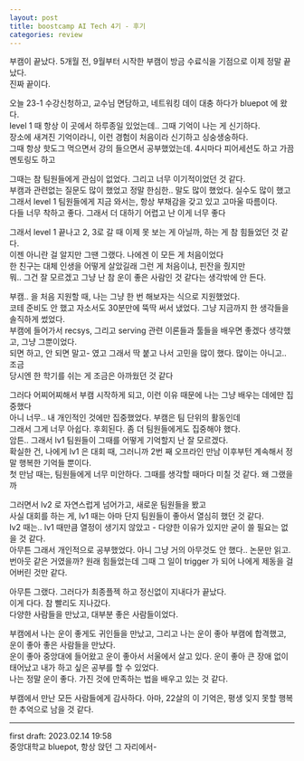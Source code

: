```yaml
---
layout: post
title: boostcamp AI Tech 4기 - 후기
categories: review
---
```


부캠이 끝났다. 5개월 전, 9월부터 시작한 부캠이 방금 수료식을 기점으로 이제 정말 끝났다.  
진짜 끝이다.

오늘 23-1 수강신청하고, 교수님 면담하고, 네트워킹 데이 대충 하다가 bluepot 에 왔다.  
level 1 때 항상 이 곳에서 하루종일 있었는데.. 그때 기억이 나는 게 신기하다.  
장소에 새겨진 기억이라니, 이런 경험이 처음이라 신기하고 싱숭생숭하다.  
그때 항상 핫도그 먹으면서 강의 들으면서 공부했었는데. 4시마다 피어세션도 하고 가끔 멘토링도 하고  

그때는 참 팀원들에게 관심이 없었다. 그리고 너무 이기적이었던 것 같다.  
부캠과 관련없는 질문도 많이 했었고 정말 한심한.. 말도 많이 했었다. 실수도 많이 했고  
그래서 level 1 팀원들에게 지금 와서는, 항상 부채감을 갖고 있고 고마울 따름이다.  
다들 너무 착하고 좋다. 그래서 더 대하기 어렵고 난 이게 너무 좋다

그래서 level 1 끝나고 2, 3로 갈 때 이제 못 보는 게 아닐까, 하는 게 참 힘들었던 것 같다.  
이젠 아니란 걸 알지만 그땐 그랬다. 나에겐 이 모든 게 처음이었다  
한 친구는 대체 인생을 어떻게 살았길래 그런 게 처음이냐, 핀잔을 줬지만  
뭐.. 그건 잘 모르겠고 그냥 난 참 운이 좋은 사람인 것 같다는 생각밖에 안 든다. 

부캠.. 을 처음 지원할 때, 나는 그냥 한 번 해보자는 식으로 지원했었다.  
코테 준비도 안 했고 자소서도 30분만에 뚝딱 써서 냈었다. 그냥 지금까지 한 생각들을 솔직하게 썼었다.  
부캠에 들어가서 recsys, 그리고 serving 관련 이론들과 툴들을 배우면 좋겠다 생각했고, 그냥 그뿐이었다.  
되면 하고, 안 되면 말고- 였고 그래서 딱 붙고 나서 고민을 많이 했다. 많이는 아니고.. 조금  
당시엔 한 학기를 쉬는 게 조금은 아까웠던 것 같다

그러다 어찌어찌해서 부캠 시작하게 되고, 이런 이유 때문에 나는 그냥 배우는 데에만 집중했다  
아니 너무.. 내 개인적인 것에만 집중했었다. 부캠은 팀 단위의 활동인데  
그래서 그게 너무 아쉽다. 후회된다. 좀 더 팀원들에게도 집중해야 했다.  
암튼.. 그래서 lv1 팀원들이 그때를 어떻게 기억할지 난 잘 모르겠다.  
확실한 건, 나에게 lv1 은 대회 때, 그러니까 2번 째 오프라인 만남 이후부턴 계속해서 정말 행복한 기억들 뿐이다.  
첫 만남 때는, 팀원들에게 너무 미안하다. 그때를 생각할 때마다 미칠 것 같다. 왜 그랬을까

그러면서 lv2 로 자연스럽게 넘어가고, 새로운 팀원들을 봤고  
사실 대회를 하는 게, lv1 때는 아마 단지 팀원들이 좋아서 열심히 했던 것 같다.  
lv2 때는.. lv1 때만큼 열정이 생기지 않았고 - 다양한 이유가 있지만 굳이 쓸 필요는 없을 것 같다.  
아무튼 그래서 개인적으로 공부했었다. 아니 그냥 거의 아무것도 안 했다.. 논문만 읽고.  
번아웃 같은 거였을까? 원래 힘들었는데 그때 그 일이 trigger 가 되어 나에게 제동을 걸어버린 것만 같다.

아무튼 그랬다. 그러다가 최종플젝 하고 정신없이 지내다가 끝났다.  
이게 다다. 참 빨리도 지나갔다.  
다양한 사람들을 만났고, 대부분 좋은 사람들이었다.

부캠에서 나는 운이 좋게도 귀인들을 만났고, 그리고 나는 운이 좋아 부캠에 합격했고, 운이 좋아 좋은 사람들을 만났다.  
운이 좋아 중앙대에 들어왔고 운이 좋아서 서울에서 살고 있다. 운이 좋아 큰 장애 없이 태어났고 내가 하고 싶은 공부를 할 수 있었다.  
나는 정말 운이 좋다. 가진 것에 만족하는 법을 배우고 있는 것 같다.

부캠에서 만난 모든 사람들에게 감사하다. 아마, 22살의 이 기억은, 평생 잊지 못할 행복한 추억으로 남을 것 같다.

---

first draft: 2023.02.14 19:58  
중앙대학교 bluepot, 항상 앉던 그 자리에서-
